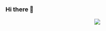 ### Hi there 👋

<p align="center">
  <img src="https://github-readme-stats.vercel.app/api/top-langs/?username=foulegold&layout=compact&theme=buefy" />
</p>
